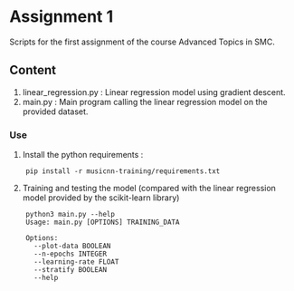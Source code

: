 # Assignment 1
Scripts for the first assignment of the course Advanced Topics in SMC. 

## Content
1. linear_regression.py : Linear regression model using gradient descent. 
2. main.py : Main program calling the linear regression model on the provided dataset. 

### Use

1. Install the python requirements : 
```ShellSesion
    pip install -r musicnn-training/requirements.txt
```
    
2. Training and testing the model (compared with the linear regression model provided by the scikit-learn library)

```ShellSesion
    python3 main.py --help
    Usage: main.py [OPTIONS] TRAINING_DATA

    Options:
      --plot-data BOOLEAN
      --n-epochs INTEGER
      --learning-rate FLOAT
      --stratify BOOLEAN
      --help                 
``` 
  
